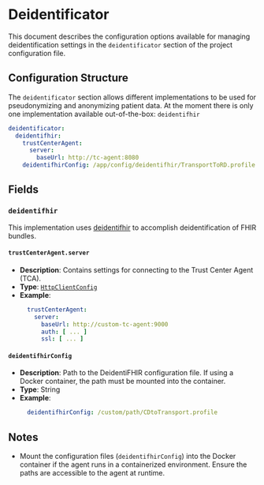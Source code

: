 # Deidentificator <Badge type="tip" text="Research Domain Agent" />

This document describes the configuration options available for managing deidentification settings
in the `deidentificator` section of the project configuration file.

## Configuration Structure

The `deidentificator` section allows different implementations to be used for pseudonymizing and
anonymizing patient data. At the moment there is only one implementation available out-of-the-box:
`deidentifhir`

```yaml
deidentificator:
  deidentifhir:
    trustCenterAgent:
      server:
        baseUrl: http://tc-agent:8080
    deidentifhirConfig: /app/config/deidentifhir/TransportToRD.profile
```

## Fields

### `deidentifhir`

This implementation uses [deidentifhir](https://github.com/UMEssen/DeidentiFHIR) to accomplish
deidentification of FHIR bundles.

#### `trustCenterAgent.server`

* **Description**: Contains settings for connecting to the Trust Center Agent (TCA).
* **Type**: [`HttpClientConfig`](../types/HttpClientConfig)
* **Example**:
  ```yaml
    trustCenterAgent:
      server:
        baseUrl: http://custom-tc-agent:9000
        auth: [ ... ]
        ssl: [ ... ]
  ```

#### `deidentifhirConfig`

* **Description**: Path to the DeidentiFHIR configuration file. If using a Docker container, the
  path must be mounted into the container.
* **Type**: String
* **Example**:
  ```yaml
    deidentifhirConfig: /custom/path/CDtoTransport.profile
  ```

## Notes

* Mount the configuration files (`deidentifhirConfig`) into the Docker container if the agent runs
  in a containerized environment. Ensure the paths are accessible to the agent at runtime.
